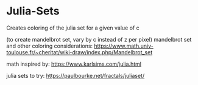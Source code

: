 # Julia-Sets
Creates coloring of the julia set for a given value of c

(to create mandelbrot set, vary by c instead of z per pixel)
mandelbrot set and other coloring considerations:
https://www.math.univ-toulouse.fr/~cheritat/wiki-draw/index.php/Mandelbrot_set

math inspired by:
https://www.karlsims.com/julia.html

julia sets to try:
https://paulbourke.net/fractals/juliaset/
